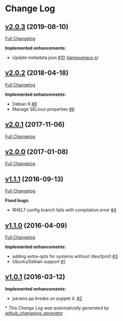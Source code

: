 # Change Log

## [v2.0.3](https://github.com/bodgit/puppet-rngd/tree/v2.0.3) (2019-08-10)
[Full Changelog](https://github.com/bodgit/puppet-rngd/compare/v2.0.2...v2.0.3)

**Implemented enhancements:**

- Update metadata.json [\#10](https://github.com/bodgit/puppet-rngd/pull/10) ([langoureaux-s](https://github.com/langoureaux-s))

## [v2.0.2](https://github.com/bodgit/puppet-rngd/tree/v2.0.2) (2018-04-18)
[Full Changelog](https://github.com/bodgit/puppet-rngd/compare/v2.0.1...v2.0.2)

**Implemented enhancements:**

- Debian 9 [\#8](https://github.com/bodgit/puppet-rngd/issues/8)
- Manage SELinux properties [\#6](https://github.com/bodgit/puppet-rngd/issues/6)

## [v2.0.1](https://github.com/bodgit/puppet-rngd/tree/v2.0.1) (2017-11-06)
[Full Changelog](https://github.com/bodgit/puppet-rngd/compare/v2.0.0...v2.0.1)

## [v2.0.0](https://github.com/bodgit/puppet-rngd/tree/v2.0.0) (2017-01-08)
[Full Changelog](https://github.com/bodgit/puppet-rngd/compare/v1.1.1...v2.0.0)

## [v1.1.1](https://github.com/bodgit/puppet-rngd/tree/v1.1.1) (2016-09-13)
[Full Changelog](https://github.com/bodgit/puppet-rngd/compare/v1.1.0...v1.1.1)

**Fixed bugs:**

- RHEL7 config branch fails with compilation error [\#4](https://github.com/bodgit/puppet-rngd/issues/4)

## [v1.1.0](https://github.com/bodgit/puppet-rngd/tree/v1.1.0) (2016-04-09)
[Full Changelog](https://github.com/bodgit/puppet-rngd/compare/v1.0.1...v1.1.0)

**Implemented enhancements:**

- adding extra-opts for systems without /dev/tpm0 [\#3](https://github.com/bodgit/puppet-rngd/issues/3)
- Ubuntu/Debian support [\#1](https://github.com/bodgit/puppet-rngd/issues/1)

## [v1.0.1](https://github.com/bodgit/puppet-rngd/tree/v1.0.1) (2016-03-12)
**Implemented enhancements:**

- params.pp breaks on puppet 4. [\#2](https://github.com/bodgit/puppet-rngd/issues/2)



\* *This Change Log was automatically generated by [github_changelog_generator](https://github.com/skywinder/Github-Changelog-Generator)*